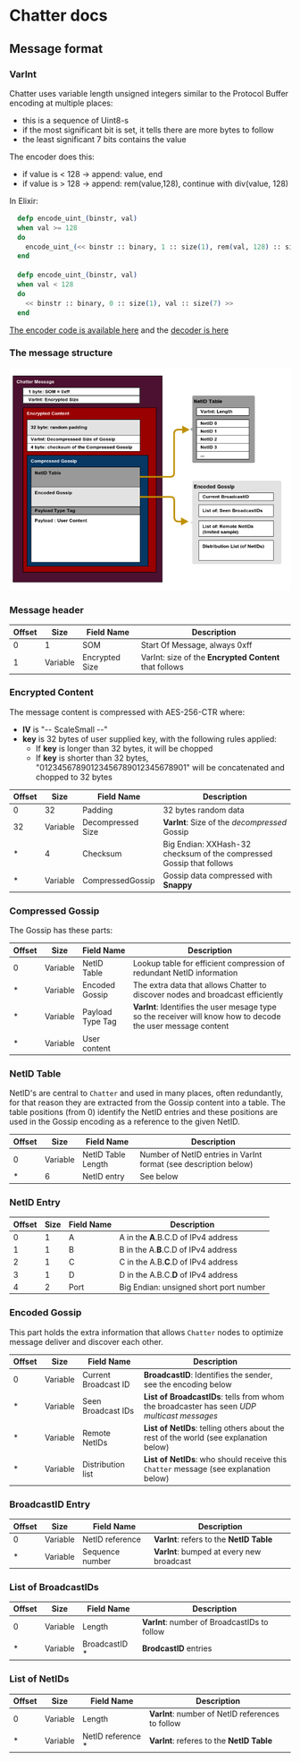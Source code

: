 # Chatter docs

## Message format

### VarInt

Chatter uses variable length unsigned integers similar to the Protocol Buffer encoding at multiple places:

- this is a sequence of Uint8-s
- if the most significant bit is set, it tells there are more bytes to follow
- the least significant 7 bits contains the value

The encoder does this:

- if value is < 128 -> append: value, end
- if value is > 128 -> append: rem(value,128), continue with div(value, 128)

In Elixir:

```elixir
  defp encode_uint_(binstr, val)
  when val >= 128
  do
    encode_uint_(<< binstr :: binary, 1 :: size(1), rem(val, 128) :: size(7) >>, div(val, 128))
  end

  defp encode_uint_(binstr, val)
  when val < 128
  do
    << binstr :: binary, 0 :: size(1), val :: size(7) >>
  end
```

[The encoder code is available here](../lib//serializer.ex#L159) and the [decoder is here](../lib/serializer.ex#L166)

### The message structure

![message format](chatter_message_structure_0013.png)

### Message header

| Offset | Size     | Field Name        | Description                                                          |
| ------ | -------- | ----------------- | -------------------------------------------------------------------- |
| 0      | 1        | SOM               | Start Of Message, always 0xff                                        |
| 1      | Variable | Encrypted Size    | VarInt: size of the **Encrypted Content** that follows               |

### Encrypted Content

The message content is compressed with AES-256-CTR where:

- **IV** is "-- ScaleSmall --"
- **key** is 32 bytes of user supplied key, with the following rules applied:
  + If **key** is longer than 32 bytes, it will be chopped
  + If **key** is shorter than 32 bytes, "01234567890123456789012345678901" will be concatenated and chopped to 32 bytes

| Offset | Size     | Field Name        | Description                                                          |
| ------ | -------- | ----------------- | -------------------------------------------------------------------- |
| 0      | 32       | Padding           | 32 bytes random data                                                 |
| 32     | Variable | Decompressed Size | **VarInt**: Size of the *decompressed* Gossip                            |
| *      | 4        | Checksum          | Big Endian: XXHash-32 checksum of the compressed Gossip that follows |
| *      | Variable | CompressedGossip  | Gossip data compressed with **Snappy**                               |

### Compressed Gossip

The Gossip has these parts:

| Offset | Size     | Field Name          | Description                                                        |
| ------ | -------- | ------------------- | ------------------------------------------------------------------ |
| 0      | Variable | NetID Table         | Lookup table for efficient compression of redundant NetID information |
| *      | Variable | Encoded Gossip      | The extra data that allows Chatter to discover nodes and broadcast efficiently |
| \*     | Variable | Payload Type Tag    | **VarInt**: Identifies the user mesage type so the receiver will know how to decode the user message content |
| *      | Variable | User content        | |

### NetID Table

NetID's are central to `Chatter` and used in many places, often redundantly, for that reason they are extracted from the Gossip content into a table. The table positions (from 0) identify the NetID entries and these positions are used in the Gossip encoding as a reference to the given NetID.

| Offset | Size     | Field Name          | Description                                                        |
| ------ | -------- | ------------------- | ------------------------------------------------------------------ |
| 0      | Variable | NetID Table Length  | Number of NetID entries in VarInt format (see description below)   |
| *      | 6        | NetID entry         | See below                                                          |

### NetID Entry

| Offset | Size     | Field Name          | Description                                                        |
| ------ | -------- | ------------------- | ------------------------------------------------------------------ |
| 0      | 1        | A                   | A in the **A**.B.C.D of IPv4 address                               |
| 1      | 1        | B                   | B in the A.**B**.C.D of IPv4 address                               |
| 2      | 1        | C                   | C in the A.B.**C**.D of IPv4 address                               |
| 3      | 1        | D                   | D in the A.B.C.**D** of IPv4 address                               |
| 4      | 2        | Port                | Big Endian: unsigned short port number                             |

### Encoded Gossip

This part holds the extra information that allows `Chatter` nodes to optimize message deliver and discover each other.

| Offset | Size     | Field Name           | Description                                                        |
| ------ | -------- | -------------------- | ------------------------------------------------------------------ |
| 0      | Variable | Current Broadcast ID | **BroadcastID**: Identifies the sender, see the encoding below     |
| \*     | Variable | Seen Broadcast IDs   | **List of BroadcastIDs**: tells from whom the broadcaster has seen *UDP multicast messages* |
| \*     | Variable | Remote NetIDs        | **List of NetIDs**: telling others about the rest of the world (see explanation below) |
| \*     | Variable | Distribution list    | **List of NetIDs**: who should receive this `Chatter` message (see explanation below) |

### BroadcastID Entry

| Offset | Size     | Field Name           | Description                                                        |
| ------ | -------- | -------------------- | ------------------------------------------------------------------ |
| 0      | Variable | NetID reference      | **VarInt**: refers to the **NetID Table**                          |
| \*     | Variable | Sequence number      | **VarInt**: bumped at every new broadcast                          |

### List of BroadcastIDs

| Offset | Size     | Field Name           | Description                                                        |
| ------ | -------- | -------------------- | ------------------------------------------------------------------ |
| 0      | Variable | Length               | **VarInt**: number of BroadcastIDs to follow                       |
| \*     | Variable | BroadcastID \*       | **BrodcastID** entries                                             |

### List of NetIDs

| Offset | Size     | Field Name           | Description                                                        |
| ------ | -------- | -------------------- | ------------------------------------------------------------------ |
| 0      | Variable | Length               | **VarInt**: number of NetID references to follow                   |
| \*     | Variable | NetID reference \*   | **VarInt**: referes to the **NetID Table**                         |

